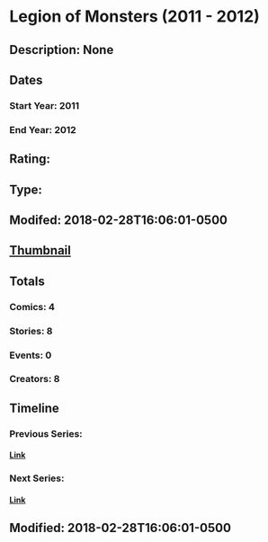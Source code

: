 # Legion of Monsters (2011 - 2012)
## Description: None
## Dates
### Start Year: 2011
### End Year: 2012
## Rating: 
## Type: 
## Modifed: 2018-02-28T16:06:01-0500
## [Thumbnail](http://i.annihil.us/u/prod/marvel/i/mg/5/10/5a907a0e00a30.jpg)
## Totals
### Comics: 4
### Stories: 8
### Events: 0
### Creators: 8
## Timeline
### Previous Series: 
#### [Link]()
### Next Series: 
#### [Link]()
## Modified: 2018-02-28T16:06:01-0500
